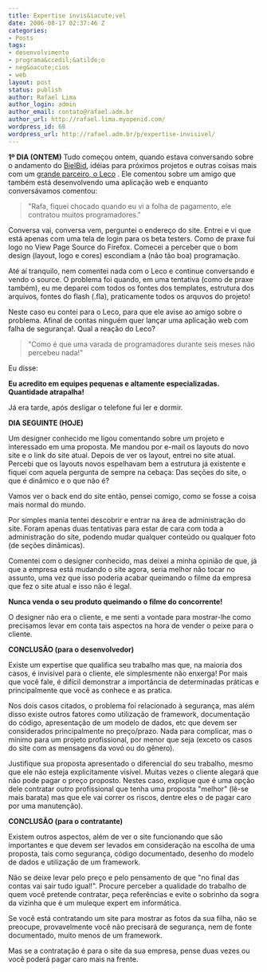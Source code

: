 ```yaml
---
title: Expertise invis&iacute;vel
date: 2006-08-17 02:37:46 Z
categories:
- Posts
tags:
- desenvolvimento
- programa&ccedil;&atilde;o
- neg&oacute;cios
- web
layout: post
status: publish
author: Rafael Lima
author_login: admin
author_email: contato@rafael.adm.br
author_url: http://rafael.lima.myopenid.com/
wordpress_id: 68
wordpress_url: http://rafael.adm.br/p/expertise-invisivel/
---
```


<strong>1&ordm; DIA (ONTEM)</strong>
Tudo come&ccedil;ou ontem, quando estava conversando sobre o andamento do <a href="http://bielbid.com.br">BielBid</a>, id&eacute;ias para pr&oacute;ximos projetos e outras coisas mais com um <a href="http://telequality.com.br/">grande parceiro, o Leco</a> . Ele comentou sobre um amigo que tamb&eacute;m est&aacute; desenvolvendo uma aplica&ccedil;&atilde;o web e enquanto convers&aacute;vamos comentou:

<blockquote>"Rafa, fiquei chocado quando eu vi a folha de pagamento, ele contratou muitos programadores."</blockquote>

Conversa vai, conversa vem, perguntei o endere&ccedil;o do site. Entrei e vi que est&aacute; apenas com uma tela de login para os beta testers. Como de praxe fui logo no View Page Source do Firefox. Comecei a perceber que o bom design (layout, logo e cores) escondiam a (n&atilde;o t&atilde;o boa) programa&ccedil;&atilde;o.

At&eacute; a&iacute; tranquilo, nem comentei nada com o Leco e continue conversando e vendo o source. O problema foi quando, em uma tentativa (como de praxe tamb&eacute;m), eu me deparei com todos os fontes dos templates, estrutura dos arquivos, fontes do flash (.fla), praticamente todos os arquvos do projeto!

Neste caso eu contei para o Leco, para que ele avise ao amigo sobre o problema. Afinal de contas ningu&eacute;m quer lan&ccedil;ar uma aplica&ccedil;&atilde;o web com falha de seguran&ccedil;a!. Qual a rea&ccedil;&atilde;o do Leco?

<blockquote>"Como &eacute; que uma varada de programadores durante seis meses n&atilde;o percebeu nada!"</blockquote>

Eu disse:

<strong>Eu acredito em equipes pequenas e altamente especializadas. Quantidade atrapalha!</strong>

J&aacute; era tarde, ap&oacute;s desligar o telefone fui ler e dormir.

<strong>DIA SEGUINTE (HOJE)</strong>

Um designer conhecido me ligou comentando sobre um projeto e interessado em uma proposta. Me mandou por e-mail os layouts do novo site e o link do site atual. Depois de ver os layout, entrei no site atual. Percebi que os layouts novos espelhavam bem a estrutura j&aacute; existente e fiquei com aquela pergunta de sempre na ceba&ccedil;a: Das se&ccedil;&otilde;es do site, o que &eacute; din&acirc;mico e o que n&atilde;o &eacute;?

Vamos ver o back end do site ent&atilde;o, pensei comigo, como se fosse a coisa mais normal do mundo.

Por simples mania tentei descobrir e entrar na &aacute;rea de administra&ccedil;&atilde;o do site. Foram apenas duas tentativas para estar de cara com toda a administra&ccedil;&atilde;o do site, podendo mudar qualquer conte&uacute;do ou qualquer foto (de se&ccedil;&otilde;es din&acirc;micas).

Comentei com o designer conhecido, mas deixei a minha opini&atilde;o de que, j&aacute; que a empresa est&aacute; mudando o site agora, seria melhor n&atilde;o tocar no assunto, uma vez que isso poderia acabar queimando o filme da empresa que fez o site atual e isso n&atilde;o &eacute; legal.

<strong>Nunca venda o seu produto queimando o filme do concorrente!</strong>

O designer n&atilde;o era o cliente, e me senti a vontade para mostrar-lhe como precisamos levar em conta tais aspectos na hora de vender o peixe para o cliente.

<strong>CONCLUS&Atilde;O (para o desenvolvedor)</strong>

Existe um expertise que qualifica seu trabalho mas que, na maioria dos casos, &eacute; invis&iacute;vel para o cliente, ele simplesmente n&atilde;o enxerga! Por mais que voc&ecirc; fale, &eacute; dif&iacute;cil demonstrar a import&acirc;ncia de determinadas pr&aacute;ticas e principalmente que voc&ecirc; as conhece e as pratica.

Nos dois casos citados, o problema foi relacionado &agrave; seguran&ccedil;a, mas al&eacute;m disso existe outros fatores como utiliza&ccedil;&atilde;o de framework, documenta&ccedil;&atilde;o do c&oacute;digo, apresenta&ccedil;&atilde;o de um modelo de dados, etc que devem ser considerados principalmente no pre&ccedil;o/prazo. Nada para complicar, mas o m&iacute;nimo para um projeto profissional, por menor que seja (exceto os casos do site com as mensagens da vov&oacute; ou do g&ecirc;nero).

Justifique sua proposta apresentado o diferencial do seu trabalho, mesmo que ele n&atilde;o esteja explicitamente vis&iacute;vel. Muitas vezes o cliente alegar&aacute; que n&atilde;o pode pagar o pre&ccedil;o proposto. Nestes caso, explique que &eacute; uma op&ccedil;&atilde;o dele contratar outro profissional que tenha uma proposta "melhor" (l&ecirc;-se mais barata) mas que ele vai correr os riscos, dentre eles o de pagar caro por uma manuten&ccedil;&atilde;o).

<strong>CONCLUS&Atilde;O (para o contratante)</strong>

Existem outros aspectos, al&eacute;m de ver o site funcionando que s&atilde;o importantes e que devem ser levados em considera&ccedil;&atilde;o na escolha de uma proposta, tais como seguran&ccedil;a, c&oacute;digo documentado, desenho do modelo de dados e utiliza&ccedil;&atilde;o de um framework.

N&atilde;o se deixe levar pelo pre&ccedil;o e pelo pensamento de que "no final das contas vai sair tudo igual!". Procure perceber a qualidade do trabalho de quem voc&ecirc; pretende contratar, pe&ccedil;a refer&ecirc;ncias e evite o sobrinho da sogra da vizinha que &eacute; um muleque expert em inform&aacute;tica.

Se voc&ecirc; est&aacute; contratando um site para mostrar as fotos da sua filha, n&atilde;o se preocupe, provavelmente voc&ecirc; n&atilde;o precisar&aacute; de seguran&ccedil;a, nem de fonte documentado, muito menos de um framework.

Mas se a contrata&ccedil;&atilde;o &eacute; para o site da sua empresa, pense duas vezes ou voc&ecirc; poder&aacute; pagar caro mais na frente.
